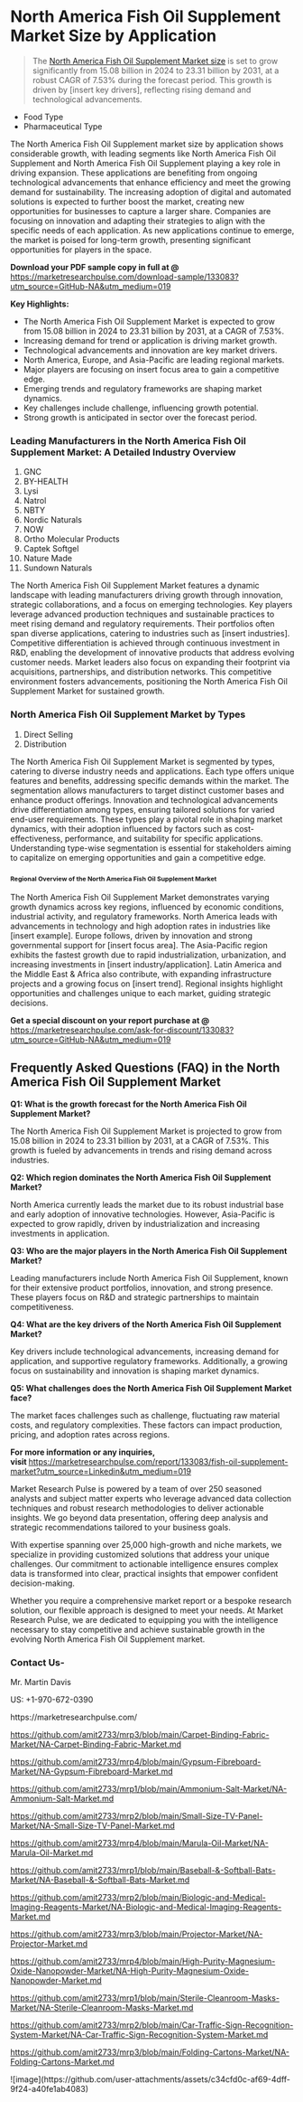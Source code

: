 <h1>North America Fish Oil Supplement Market&nbsp;Size by Application</h1><blockquote><p>The <a href="https://marketresearchpulse.com/download-sample/133083?utm_source=GitHub-NA&amp;utm_medium=019">North America Fish Oil Supplement Market size</a> is set to grow significantly from 15.08 billion in 2024 to 23.31 billion by 2031, at a robust CAGR of 7.53% during the forecast period. This growth is driven by [insert key drivers], reflecting rising demand and technological advancements.</p></blockquote><ul><li>Food Type<li> Pharmaceutical Type</li></ul><p>The North America Fish Oil Supplement market size by application shows considerable growth, with leading segments like North America Fish Oil Supplement and North America Fish Oil Supplement playing a key role in driving expansion. These applications are benefiting from ongoing technological advancements that enhance efficiency and meet the growing demand for sustainability. The increasing adoption of digital and automated solutions is expected to further boost the market, creating new opportunities for businesses to capture a larger share. Companies are focusing on innovation and adapting their strategies to align with the specific needs of each application. As new applications continue to emerge, the market is poised for long-term growth, presenting significant opportunities for players in the space.</p><p><strong>Download your PDF sample copy in full at @ </strong><a href="https://marketresearchpulse.com/download-sample/133083?utm_source=GitHub-NA&amp;utm_medium=019">https://marketresearchpulse.com/download-sample/133083?utm_source=GitHub-NA&amp;utm_medium=019</a></p><p><strong>Key Highlights: </strong></p><ul><li>The North America Fish Oil Supplement Market is expected to grow from 15.08 billion in 2024 to 23.31 billion by 2031, at a CAGR of 7.53%.</li><li>Increasing demand for trend or application is driving market growth.</li><li>Technological advancements and innovation are key market drivers.</li><li>North America, Europe, and Asia-Pacific are leading regional markets.</li><li>Major players are focusing on insert focus area to gain a competitive edge.</li><li>Emerging trends and regulatory frameworks are shaping market dynamics.</li><li>Key challenges include challenge, influencing growth potential.</li><li>Strong growth is anticipated in sector over the forecast period.</li></ul><h3>Leading Manufacturers in the North America Fish Oil Supplement Market: A Detailed Industry Overview</h3><ol><li>GNC</li><li>BY-HEALTH</li><li>Lysi</li><li>Natrol</li><li>NBTY</li><li>Nordic Naturals</li><li>NOW</li><li>Ortho Molecular Products</li><li>Captek Softgel</li><li>Nature Made</li><li>Sundown Naturals</li></ol><div class="flex max-w-full flex-col flex-grow"><div class="min-h-8 text-message flex w-full flex-col items-end gap-2 whitespace-normal break-words [.text-message+&amp;]:mt-5" dir="auto" data-message-author-role="assistant" data-message-id="fd8432e4-4910-450d-b182-61b7bfb0a01f" data-message-model-slug="gpt-4o"><div class="flex w-full flex-col gap-1 empty:hidden first:pt-[3px]"><div class="markdown prose w-full break-words dark:prose-invert light"><p>The North America Fish Oil Supplement Market features a dynamic landscape with leading manufacturers driving growth through innovation, strategic collaborations, and a focus on emerging technologies. Key players leverage advanced production techniques and sustainable practices to meet rising demand and regulatory requirements. Their portfolios often span diverse applications, catering to industries such as [insert industries]. Competitive differentiation is achieved through continuous investment in R&amp;D, enabling the development of innovative products that address evolving customer needs. Market leaders also focus on expanding their footprint via acquisitions, partnerships, and distribution networks. This competitive environment fosters advancements, positioning the North America Fish Oil Supplement Market for sustained growth.</p></div></div></div></div><h3>North America Fish Oil Supplement Market by Types</h3><ol><li>Direct Selling<li> Distribution</li></ol><div class="flex max-w-full flex-col flex-grow"><div class="min-h-8 text-message flex w-full flex-col items-end gap-2 whitespace-normal break-words [.text-message+&amp;]:mt-5" dir="auto" data-message-author-role="assistant" data-message-id="084470be-0bb7-4664-bddf-5156b4f41249" data-message-model-slug="gpt-4o-mini"><div class="flex w-full flex-col gap-1 empty:hidden first:pt-[3px]"><div class="markdown prose w-full break-words dark:prose-invert light"><p>The North America Fish Oil Supplement Market is segmented by types, catering to diverse industry needs and applications. Each type offers unique features and benefits, addressing specific demands within the market. The segmentation allows manufacturers to target distinct customer bases and enhance product offerings. Innovation and technological advancements drive differentiation among types, ensuring tailored solutions for varied end-user requirements. These types play a pivotal role in shaping market dynamics, with their adoption influenced by factors such as cost-effectiveness, performance, and suitability for specific applications. Understanding type-wise segmentation is essential for stakeholders aiming to capitalize on emerging opportunities and gain a competitive edge.</p></div></div></div></div><h3><span style="font-size: 11px;">Regional Overview of the North America Fish Oil Supplement Market</span></h3><div class="flex max-w-full flex-col flex-grow"><div class="min-h-8 text-message flex w-full flex-col items-end gap-2 whitespace-normal break-words [.text-message+&amp;]:mt-5" dir="auto" data-message-author-role="assistant" data-message-id="e9038762-ce64-4e30-91c9-9bd413514231" data-message-model-slug="gpt-4o-mini"><div class="flex w-full flex-col gap-1 empty:hidden first:pt-[3px]"><div class="markdown prose w-full break-words dark:prose-invert light"><p>The North America Fish Oil Supplement Market demonstrates varying growth dynamics across key regions, influenced by economic conditions, industrial activity, and regulatory frameworks. North America leads with advancements in technology and high adoption rates in industries like [insert example]. Europe follows, driven by innovation and strong governmental support for [insert focus area]. The Asia-Pacific region exhibits the fastest growth due to rapid industrialization, urbanization, and increasing investments in [insert industry/application]. Latin America and the Middle East &amp; Africa also contribute, with expanding infrastructure projects and a growing focus on [insert trend]. Regional insights highlight opportunities and challenges unique to each market, guiding strategic decisions.</p></div></div></div></div><p><strong>Get a special discount on your report purchase at @ </strong><a href="https://marketresearchpulse.com/ask-for-discount/133083?utm_source=GitHub-NA&amp;utm_medium=019">https://marketresearchpulse.com/ask-for-discount/133083?utm_source=GitHub-NA&amp;utm_medium=019</a></p><h2>Frequently Asked Questions (FAQ) in the North America Fish Oil Supplement Market</h2><p><strong>Q1: What is the growth forecast for the North America Fish Oil Supplement Market?</strong></p><p>The North America Fish Oil Supplement Market is projected to grow from 15.08 billion in 2024 to 23.31 billion by 2031, at a CAGR of 7.53%. This growth is fueled by advancements in trends and rising demand across industries.</p><p><strong>Q2: Which region dominates the North America Fish Oil Supplement Market?</strong></p><p>North America currently leads the market due to its robust industrial base and early adoption of innovative technologies. However, Asia-Pacific is expected to grow rapidly, driven by industrialization and increasing investments in application.</p><p><strong>Q3: Who are the major players in the North America Fish Oil Supplement Market?</strong></p><p>Leading manufacturers include North America Fish Oil Supplement, known for their extensive product portfolios, innovation, and strong presence. These players focus on R&amp;D and strategic partnerships to maintain competitiveness.</p><p><strong>Q4: What are the key drivers of the North America Fish Oil Supplement Market?</strong></p><p>Key drivers include technological advancements, increasing demand for application, and supportive regulatory frameworks. Additionally, a growing focus on sustainability and innovation is shaping market dynamics.</p><p><strong>Q5: What challenges does the North America Fish Oil Supplement Market face?</strong></p><p>The market faces challenges such as challenge, fluctuating raw material costs, and regulatory complexities. These factors can impact production, pricing, and adoption rates across regions.</p><p><strong>For more information or any inquiries, visit&nbsp;</strong><a href="https://marketresearchpulse.com/report/133083/fish-oil-supplement-market?utm_source=Linkedin&utm_medium=019">https://marketresearchpulse.com/report/133083/fish-oil-supplement-market?utm_source=Linkedin&utm_medium=019</a></p><p>Market Research Pulse is powered by a team of over 250 seasoned analysts and subject matter experts who leverage advanced data collection techniques and robust research methodologies to deliver actionable insights. We go beyond data presentation, offering deep analysis and strategic recommendations tailored to your business goals.</p><p>With expertise spanning over 25,000 high-growth and niche markets, we specialize in providing customized solutions that address your unique challenges. Our commitment to actionable intelligence ensures complex data is transformed into clear, practical insights that empower confident decision-making.</p><p>Whether you require a comprehensive market report or a bespoke research solution, our flexible approach is designed to meet your needs. At Market Research Pulse, we are dedicated to equipping you with the intelligence necessary to stay competitive and achieve sustainable growth in the evolving North America Fish Oil Supplement market.</p><h3><strong>Contact Us-</strong></h3><p>Mr. Martin Davis</p><p>US: +1-970-672-0390</p><p>https://marketresearchpulse.com/</p><p><a href="https://github.com/amit2733/mrp3/blob/main/Carpet-Binding-Fabric-Market/NA-Carpet-Binding-Fabric-Market.md">https://github.com/amit2733/mrp3/blob/main/Carpet-Binding-Fabric-Market/NA-Carpet-Binding-Fabric-Market.md</a></p><p><a href="https://github.com/amit2733/mrp4/blob/main/Gypsum-Fibreboard-Market/NA-Gypsum-Fibreboard-Market.md">https://github.com/amit2733/mrp4/blob/main/Gypsum-Fibreboard-Market/NA-Gypsum-Fibreboard-Market.md</a></p><p><a href="https://github.com/amit2733/mrp1/blob/main/Ammonium-Salt-Market/NA-Ammonium-Salt-Market.md">https://github.com/amit2733/mrp1/blob/main/Ammonium-Salt-Market/NA-Ammonium-Salt-Market.md</a></p><p><a href="https://github.com/amit2733/mrp2/blob/main/Small-Size-TV-Panel-Market/NA-Small-Size-TV-Panel-Market.md">https://github.com/amit2733/mrp2/blob/main/Small-Size-TV-Panel-Market/NA-Small-Size-TV-Panel-Market.md</a></p><p><a href="https://github.com/amit2733/mrp4/blob/main/Marula-Oil-Market/NA-Marula-Oil-Market.md">https://github.com/amit2733/mrp4/blob/main/Marula-Oil-Market/NA-Marula-Oil-Market.md</a></p><p><a href="https://github.com/amit2733/mrp1/blob/main/Baseball-&-Softball-Bats-Market/NA-Baseball-&-Softball-Bats-Market.md">https://github.com/amit2733/mrp1/blob/main/Baseball-&-Softball-Bats-Market/NA-Baseball-&-Softball-Bats-Market.md</a></p><p><a href="https://github.com/amit2733/mrp2/blob/main/Biologic-and-Medical-Imaging-Reagents-Market/NA-Biologic-and-Medical-Imaging-Reagents-Market.md">https://github.com/amit2733/mrp2/blob/main/Biologic-and-Medical-Imaging-Reagents-Market/NA-Biologic-and-Medical-Imaging-Reagents-Market.md</a></p><p><a href="https://github.com/amit2733/mrp3/blob/main/Projector-Market/NA-Projector-Market.md">https://github.com/amit2733/mrp3/blob/main/Projector-Market/NA-Projector-Market.md</a></p><p><a href="https://github.com/amit2733/mrp4/blob/main/High-Purity-Magnesium-Oxide-Nanopowder-Market/NA-High-Purity-Magnesium-Oxide-Nanopowder-Market.md">https://github.com/amit2733/mrp4/blob/main/High-Purity-Magnesium-Oxide-Nanopowder-Market/NA-High-Purity-Magnesium-Oxide-Nanopowder-Market.md</a></p><p><a href="https://github.com/amit2733/mrp1/blob/main/Sterile-Cleanroom-Masks-Market/NA-Sterile-Cleanroom-Masks-Market.md">https://github.com/amit2733/mrp1/blob/main/Sterile-Cleanroom-Masks-Market/NA-Sterile-Cleanroom-Masks-Market.md</a></p><p><a href="https://github.com/amit2733/mrp2/blob/main/Car-Traffic-Sign-Recognition-System-Market/NA-Car-Traffic-Sign-Recognition-System-Market.md">https://github.com/amit2733/mrp2/blob/main/Car-Traffic-Sign-Recognition-System-Market/NA-Car-Traffic-Sign-Recognition-System-Market.md</a></p><p><a href="https://github.com/amit2733/mrp3/blob/main/Folding-Cartons-Market/NA-Folding-Cartons-Market.md">https://github.com/amit2733/mrp3/blob/main/Folding-Cartons-Market/NA-Folding-Cartons-Market.md</a></p>
![image](https://github.com/user-attachments/assets/c34cfd0c-af69-4dff-9f24-a40fe1ab4083)
